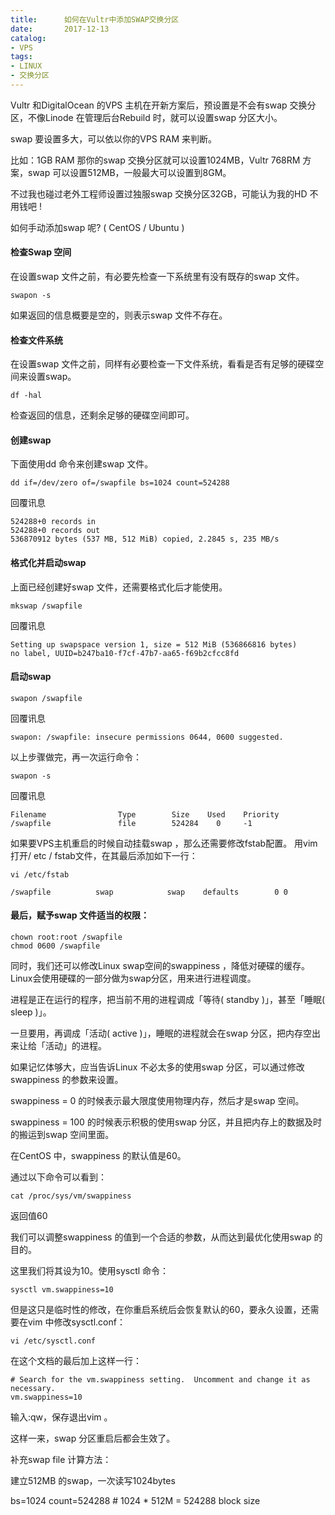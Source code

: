 ```yaml
---
title:      如何在Vultr中添加SWAP交换分区
date:       2017-12-13
catalog:
- VPS
tags:
- LINUX
- 交换分区
---
```


Vultr 和DigitalOcean 的VPS 主机在开新方案后，预设置是不会有swap 交换分区，不像Linode 在管理后台Rebuild 时，就可以设置swap 分区大小。

swap 要设置多大，可以依以你的VPS RAM 来判断。

比如：1GB RAM 那你的swap 交换分区就可以设置1024MB，Vultr 768RM 方案，swap 可以设置512MB，一般最大可以设置到8GM。

不过我也碰过老外工程师设置过独服swap 交换分区32GB，可能认为我的HD 不用钱吧 !

如何手动添加swap 呢? ( CentOS / Ubuntu )

#### 检查Swap 空间

在设置swap 文件之前，有必要先检查一下系统里有没有既存的swap 文件。

```
swapon -s
```

如果返回的信息概要是空的，则表示swap 文件不存在。

#### 检查文件系统

在设置swap 文件之前，同样有必要检查一下文件系统，看看是否有足够的硬碟空间来设置swap。

```
df -hal
```

检查返回的信息，还剩余足够的硬碟空间即可。

#### 创建swap

下面使用dd 命令来创建swap 文件。

```
dd if=/dev/zero of=/swapfile bs=1024 count=524288 
```
回覆讯息
```
524288+0 records in
524288+0 records out
536870912 bytes (537 MB, 512 MiB) copied, 2.2845 s, 235 MB/s
```
#### 格式化并启动swap

上面已经创建好swap 文件，还需要格式化后才能使用。
```
mkswap /swapfile
```
回覆讯息

```
Setting up swapspace version 1, size = 512 MiB (536866816 bytes)
no label, UUID=b247ba10-f7cf-47b7-aa65-f69b2cfcc8fd
```
#### 启动swap
```
swapon /swapfile
```
回覆讯息
```
swapon: /swapfile: insecure permissions 0644, 0600 suggested.
```
以上步骤做完，再一次运行命令：
```
swapon -s
```
回覆讯息
```
Filename                Type        Size    Used    Priority
/swapfile               file        524284    0     -1 
```
如果要VPS主机重启的时候自动挂载swap ，那么还需要修改fstab配置。
用vim打开/ etc / fstab文件，在其最后添加如下一行：
```
vi /etc/fstab
```
```
/swapfile          swap            swap    defaults        0 0
```
#### 最后，赋予swap 文件适当的权限：
```
chown root:root /swapfile
chmod 0600 /swapfile
```
同时，我们还可以修改Linux swap空间的swappiness ，降低对硬碟的缓存。
Linux会使用硬碟的一部分做为swap分区，用来进行进程调度。

进程是正在运行的程序，把当前不用的进程调成「等待( standby )」，甚至「睡眠( sleep )」。

一旦要用，再调成「活动( active )」，睡眠的进程就会在swap 分区，把内存空出来让给「活动」的进程。

如果记忆体够大，应当告诉Linux 不必太多的使用swap 分区，可以通过修改swappiness 的参数来设置。

swappiness = 0 的时候表示最大限度使用物理内存，然后才是swap 空间。

swappiness = 100 的时候表示积极的使用swap 分区，并且把内存上的数据及时的搬运到swap 空间里面。

在CentOS 中，swappiness 的默认值是60。

通过以下命令可以看到：
```
cat /proc/sys/vm/swappiness
```
返回值60

我们可以调整swappiness 的值到一个合适的参数，从而达到最优化使用swap 的目的。

这里我们将其设为10。使用sysctl 命令：
```
sysctl vm.swappiness=10 
```
但是这只是临时性的修改，在你重启系统后会恢复默认的60，要永久设置，还需要在vim 中修改sysctl.conf：
```
vi /etc/sysctl.conf
```
在这个文档的最后加上这样一行：

```
# Search for the vm.swappiness setting.  Uncomment and change it as necessary.
vm.swappiness=10
```
输入:qw，保存退出vim 。

这样一来，swap 分区重启后都会生效了。

补充swap file 计算方法：

建立512MB 的swap，一次读写1024bytes

bs=1024 count=524288 # 1024 * 512M = 524288 block size